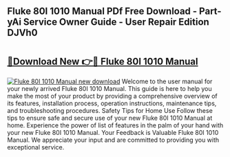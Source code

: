 ## Fluke 80I 1010 Manual PDf Free Download - Part-yAi Service Owner Guide - User Repair Edition DJVh0

# <h2><a href="http://bc44305.oget.top/?id=Fluke+80I+1010+Manual">🔗Download New 👉🔴 Fluke 80I 1010 Manual</a></h2>

[![Fluke 80I 1010 Manual new download](https://i.imgur.com/5g1atiW.png)](http://bc44305.oget.top/?id=Fluke+80I+1010+Manual)
Welcome to the user manual for your newly arrived Fluke 80I 1010 Manual. This guide is here to help you make the most of your product by providing a comprehensive overview of its features, installation process, operation instructions, maintenance tips, and troubleshooting procedures. Safety Tips for Home Use Follow these tips to ensure safe and secure use of your new Fluke 80I 1010 Manual at home. Experience the power of list of features in the palm of your hand with your new Fluke 80I 1010 Manual. Your Feedback is Valuable Fluke 80I 1010 Manual. We appreciate your input and are committed to providing you with exceptional service.
